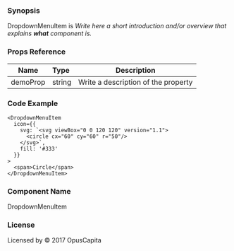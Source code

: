 ### Synopsis

DropdownMenuItem is 
*Write here a short introduction and/or overview that explains **what** component is.*

### Props Reference

| Name                           | Type                    | Description                                                 |
| ------------------------------ | :---------------------- | ----------------------------------------------------------- |
| demoProp                       | string                  | Write a description of the property                         |

### Code Example

```
<DropdownMenuItem
  icon={{
    svg: `<svg viewBox="0 0 120 120" version="1.1">
      <circle cx="60" cy="60" r="50"/>
    </svg>`, 
    fill: '#333' 
  }}
>
  <span>Circle</span>
</DropdownMenuItem>
```

### Component Name

DropdownMenuItem

### License

Licensed by © 2017 OpusCapita

